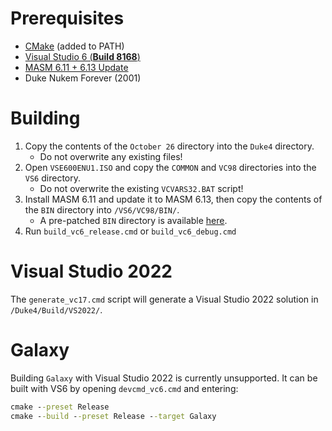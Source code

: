 # Prerequisites
* [CMake](https://cmake.org/) (added to PATH)
* [Visual Studio 6 (**Build 8168**)](https://winworldpc.com/product/microsoft-visual-stu/60)
* [MASM 6.11 + 6.13 Update](https://archive.org/details/en_masm611)
* Duke Nukem Forever (2001)

# Building
1. Copy the contents of the `October 26` directory into the `Duke4` directory.
    * Do not overwrite any existing files!
2. Open `VSE600ENU1.ISO` and copy the `COMMON` and `VC98` directories into the `VS6` directory.
    * Do not overwrite the existing `VCVARS32.BAT` script!
3. Install MASM 6.11 and update it to MASM 6.13, then copy the contents of the `BIN` directory into `/VS6/VC98/BIN/`.
    * A pre-patched `BIN` directory is available [here](https://cdn.discordapp.com/attachments/309328208464183296/1154082976737542164/MASM613.7z).
4. Run `build_vc6_release.cmd` or `build_vc6_debug.cmd`

# Visual Studio 2022
The `generate_vc17.cmd` script will generate a Visual Studio 2022 solution in `/Duke4/Build/VS2022/`.

# Galaxy
Building `Galaxy` with Visual Studio 2022 is currently unsupported. It can be built with VS6 by opening `devcmd_vc6.cmd` and entering:
```cmd
cmake --preset Release
cmake --build --preset Release --target Galaxy
```
